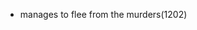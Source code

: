  - manages to flee from the murders(1202)
<!--stackedit_data:
eyJoaXN0b3J5IjpbLTIwMjIyNTY0MzldfQ==
-->